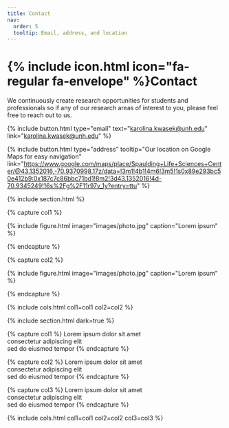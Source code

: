```yaml
---
title: Contact
nav:
  order: 5
  tooltip: Email, address, and location
---
```


# {% include icon.html icon="fa-regular fa-envelope" %}Contact

We continuously create research opportunities for students and professionals so if any of our research areas of interest to you, please feel free to reach out to us.

{%
  include button.html
  type="email"
  text="karolina.kwasek@unh.edu"
  link="karolina.kwasek@unh.edu"
%}

{%
  include button.html
  type="address"
  tooltip="Our location on Google Maps for easy navigation"
link="https://www.google.com/maps/place/Spaulding+Life+Sciences+Center/@43.1352016,-70.9370998,17z/data=!3m1!4b1!4m6!3m5!1s0x89e293bc50e412b9:0x187c7c86bbc71bd1!8m2!3d43.1352016!4d-70.9345249!16s%2Fg%2F11r97v_1y?entry=ttu"
%}

{% include section.html %}

{% capture col1 %}

{%
  include figure.html
  image="images/photo.jpg"
  caption="Lorem ipsum"
%}

{% endcapture %}

{% capture col2 %}

{%
  include figure.html
  image="images/photo.jpg"
  caption="Lorem ipsum"
%}

{% endcapture %}

{% include cols.html col1=col1 col2=col2 %}

{% include section.html dark=true %}

{% capture col1 %}
Lorem ipsum dolor sit amet  
consectetur adipiscing elit  
sed do eiusmod tempor
{% endcapture %}

{% capture col2 %}
Lorem ipsum dolor sit amet  
consectetur adipiscing elit  
sed do eiusmod tempor
{% endcapture %}

{% capture col3 %}
Lorem ipsum dolor sit amet  
consectetur adipiscing elit  
sed do eiusmod tempor
{% endcapture %}

{% include cols.html col1=col1 col2=col2 col3=col3 %}
